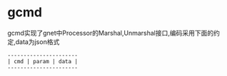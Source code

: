 # gcmd

gcmd实现了gnet中Processor的Marshal,Unmarshal接口,编码采用下面的约定,data为json格式

```
----------------------
| cmd | param | data |
----------------------
```

